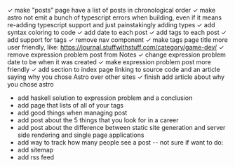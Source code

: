 ✓ make "posts" page have a list of posts in chronological order
✓ make astro not emit a bunch of typescript errors when building, even if it means re-adding typescript support and just painstakingly adding types
✓ add syntax coloring to code
✓ add date to each post
✓ add tags to each post
✓ add support for tags
✓ remove nav component
✓ make tags page title more user friendly, like: https://journal.stuffwithstuff.com/category/game-dev/
✓ remove expression problem post from Notes
✓ change expression problem date to be when it was created
✓ make expression problem post more friendly
✓ add section to index page linking to source code and an article saying why you chose Astro over other sites
✓ finish add article about why you chose astro
* add haskell solution to expression problem and a conclusion
* add page that lists of all of your tags
* add good things when managing post
* add post about the 5 things that you look for in a career
* add post about the difference between static site generation and server side rendering and single page applications
* add way to track how many people see a post
-- not sure if want to do:
* add sitemap
* add rss feed
